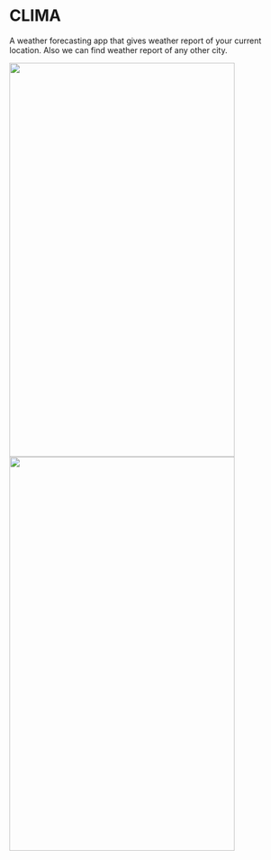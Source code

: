 # CLIMA
A weather forecasting app that gives weather report of your current location. Also we can find weather report of any other city.


<img src="https://user-images.githubusercontent.com/75268931/118675433-39993580-b818-11eb-943f-a5a0e48a26ce.jpg" height=700 width=400>

<img src="https://user-images.githubusercontent.com/75268931/118675589-56356d80-b818-11eb-9844-c736d1627c18.jpg" height=700 width=400>

